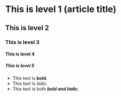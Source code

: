 # This is level 1 (article title)
## This is level 2
### This is level 3
#### This is level 4
##### This is level 5


 *  This text is **bold**.
 *  This text is *italic*.
  * This text is both ***bold and italic***.
